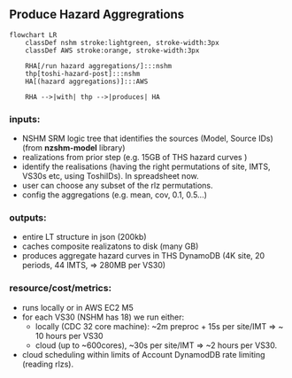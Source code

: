 ## Produce Hazard Aggregrations

```mermaid
flowchart LR
    classDef nshm stroke:lightgreen, stroke-width:3px
    classDef AWS stroke:orange, stroke-width:3px

    RHA[/run hazard aggregations/]:::nshm
    thp[toshi-hazard-post]:::nshm
    HA[(hazard aggregations)]:::AWS

    RHA -->|with| thp -->|produces| HA            
```

### inputs:
 - NSHM SRM logic tree that identifies the sources (Model, Source IDs) (from **nzshm-model** library)
 - realizations from prior step (e.g. 15GB of THS hazard curves )
 - identify the realisations (having the right permutations of site, IMTS, VS30s etc, using ToshiIDs). In spreadsheet now.
 - user can choose any subset of the rlz permutations.
 - config the aggregations (e.g. mean, cov, 0.1, 0.5...)

### outputs:
 - entire LT structure in json (200kb)
 - caches composite realizatons to disk (many GB)
 - produces aggregate hazard curves in THS DynamoDB (4K site, 20 periods, 44 IMTS, => 280MB per VS30)

### resource/cost/metrics:
 - runs locally or in AWS EC2 M5
 - for each VS30 (NSHM has 18) we run either:
    - locally (CDC 32 core machine): ~2m preproc + 15s per site/IMT => ~ 10 hours per VS30
    - cloud (up to ~600cores), ~30s per site/IMT => ~2 hours per VS30.
 - cloud scheduling within limits of Account DynamodDB rate limiting (reading rlzs).

